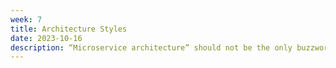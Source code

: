 ```yaml
---
week: 7
title: Architecture Styles
date: 2023-10-16
description: “Microservice architecture” should not be the only buzzword in your arsenal. Let’s go one step up and look at various architectures that we may know and analyze their architectural characteristics.
---
```

